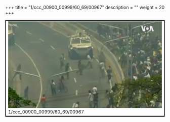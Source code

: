 +++
title = "1/ccc_00900_00999/60_69/00967"
description = ""
weight = 20
+++

<table style="border:2px solid black;max-width:800px;max-height:800px;" 
><tr><td>
<img class="center-fit-jpg"
src="/jpg_/aaa_20190430_NxaOmWaI8sI_00966.jpg">
1/ccc_00900_00999/60_69/00967
</img></td></tr></table>
